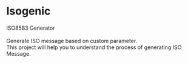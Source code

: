 # Isogenic
ISO8583 Generator
<br/><br/>
Generate ISO message based on custom parameter.<br/>
This project will help you to understand the process of generating ISO Message.

